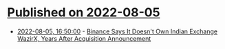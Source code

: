 # [Published on 2022-08-05](index.md)

* [2022-08-05, 16:50:00](https://slashdot.org/story/22/08/05/1651206/binance-says-it-doesnt-own-indian-exchange-wazirx-years-after-acquisition-announcement?utm_source=rss1.0mainlinkanon&utm_medium=feed) - [Binance Says It Doesn't Own Indian Exchange WazirX, Years After Acquisition Announcement](https://slashdot.org/story/22/08/05/1651206/binance-says-it-doesnt-own-indian-exchange-wazirx-years-after-acquisition-announcement?utm_source=rss1.0mainlinkanon&utm_medium=feed)
